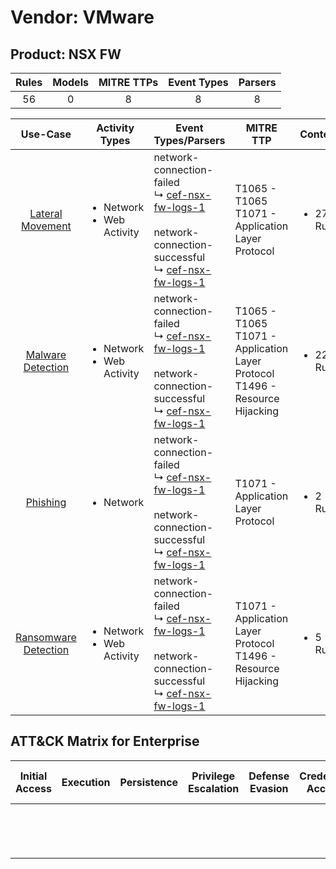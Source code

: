 Vendor: VMware
==============
Product: NSX FW
---------------
| Rules | Models | MITRE TTPs | Event Types | Parsers |
|:-----:|:------:|:----------:|:-----------:|:-------:|
|  56   |   0    |     8      |      8      |    8    |

|                              Use-Case                               | Activity Types                                 | Event Types/Parsers                                                                                                                                                                                                    | MITRE TTP                                                                             | Content                    |
|:-------------------------------------------------------------------:| ---------------------------------------------- | ---------------------------------------------------------------------------------------------------------------------------------------------------------------------------------------------------------------------- | ------------------------------------------------------------------------------------- | -------------------------- |
|     [Lateral Movement](../UseCases/usecase_lateral_movement.md)     | <ul><li>Network</li><li>Web Activity</li></ul> |  network-connection-failed<br> ↳ [cef-nsx-fw-logs-1](../Parsers/parserContent_cef-nsx-fw-logs-1.md)<br><br> network-connection-successful<br> ↳ [cef-nsx-fw-logs-1](../Parsers/parserContent_cef-nsx-fw-logs-1.md)<br> | T1065 - T1065<br>T1071 - Application Layer Protocol<br>                               | <ul><li>27 Rules</li></ul> |
|    [Malware Detection](../UseCases/usecase_malware_detection.md)    | <ul><li>Network</li><li>Web Activity</li></ul> |  network-connection-failed<br> ↳ [cef-nsx-fw-logs-1](../Parsers/parserContent_cef-nsx-fw-logs-1.md)<br><br> network-connection-successful<br> ↳ [cef-nsx-fw-logs-1](../Parsers/parserContent_cef-nsx-fw-logs-1.md)<br> | T1065 - T1065<br>T1071 - Application Layer Protocol<br>T1496 - Resource Hijacking<br> | <ul><li>22 Rules</li></ul> |
|             [Phishing](../UseCases/usecase_phishing.md)             | <ul><li>Network</li></ul>                      |  network-connection-failed<br> ↳ [cef-nsx-fw-logs-1](../Parsers/parserContent_cef-nsx-fw-logs-1.md)<br><br> network-connection-successful<br> ↳ [cef-nsx-fw-logs-1](../Parsers/parserContent_cef-nsx-fw-logs-1.md)<br> | T1071 - Application Layer Protocol<br>                                                | <ul><li>2 Rules</li></ul>  |
| [Ransomware Detection](../UseCases/usecase_ransomware_detection.md) | <ul><li>Network</li><li>Web Activity</li></ul> |  network-connection-failed<br> ↳ [cef-nsx-fw-logs-1](../Parsers/parserContent_cef-nsx-fw-logs-1.md)<br><br> network-connection-successful<br> ↳ [cef-nsx-fw-logs-1](../Parsers/parserContent_cef-nsx-fw-logs-1.md)<br> | T1071 - Application Layer Protocol<br>T1496 - Resource Hijacking<br>                  | <ul><li>5 Rules</li></ul>  |

ATT&CK Matrix for Enterprise
----------------------------
| Initial Access | Execution | Persistence | Privilege Escalation | Defense Evasion | Credential Access | Discovery | Lateral Movement | Collection | Command and Control                                                             | Exfiltration | Impact                                                                  |
| -------------- | --------- | ----------- | -------------------- | --------------- | ----------------- | --------- | ---------------- | ---------- | ------------------------------------------------------------------------------- | ------------ | ----------------------------------------------------------------------- |
|                |           |             |                      |                 |                   |           |                  |            | [Application Layer Protocol](https://attack.mitre.org/techniques/T1071)<br><br> |              | [Resource Hijacking](https://attack.mitre.org/techniques/T1496)<br><br> |